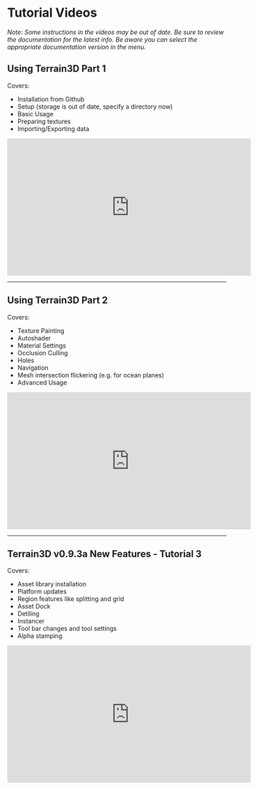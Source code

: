 Tutorial Videos
==================

*Note: Some instructions in the videos may be out of date. Be sure to review the documentation for the latest info. Be aware you can select the appropriate documentation version in the menu.*

## Using Terrain3D Part 1

Covers:
* Installation from Github
* Setup (storage is out of date, specify a directory now)
* Basic Usage
* Preparing textures
* Importing/Exporting data

<iframe width="560" height="315" src="https://www.youtube.com/embed/oV8c9alXVwU?si=0kTuPwnHHwBmHsss" title="YouTube video player" frameborder="0" allow="accelerometer; autoplay; clipboard-write; encrypted-media; gyroscope; picture-in-picture; web-share" referrerpolicy="strict-origin-when-cross-origin" allowfullscreen></iframe>

---

## Using Terrain3D Part 2

Covers:
* Texture Painting
* Autoshader
* Material Settings
* Occlusion Culling
* Holes
* Navigation
* Mesh intersection flickering (e.g. for ocean planes)
* Advanced Usage

<iframe width="560" height="315" src="https://www.youtube.com/embed/YtiAI2F6Xkk?si=9wVwk3ZLd7CmxfR5" title="YouTube video player" frameborder="0" allow="accelerometer; autoplay; clipboard-write; encrypted-media; gyroscope; picture-in-picture; web-share" referrerpolicy="strict-origin-when-cross-origin" allowfullscreen></iframe>

---

## Terrain3D v0.9.3a New Features - Tutorial 3

Covers:
* Asset library installation
* Platform updates
* Region features like splitting and grid
* Asset Dock
* Detiling
* Instancer
* Tool bar changes and tool settings
* Alpha stamping

<iframe width="560" height="315" src="https://www.youtube.com/embed/fsigwCL0m3U?si=sQThKVVN3At-3jkE" title="YouTube video player" frameborder="0" allow="accelerometer; autoplay; clipboard-write; encrypted-media; gyroscope; picture-in-picture; web-share" referrerpolicy="strict-origin-when-cross-origin" allowfullscreen></iframe>
